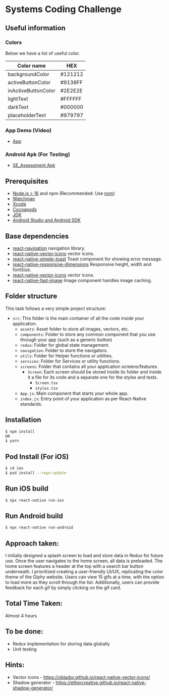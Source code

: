 # Systems Coding Challenge

## Useful information
### Colors
Below we have a list of useful color.

|Color name| HEX|
|---|---|
|backgroundColor | #121212|
|activeButtonColor | #9138FF|
|inActiveButtonColor | #2E2E2E|
|lightText | #FFFFFF|
|darkText | #000000|
|placeholderText | #979797|

### App Demo (Video)
- [App](https://drive.google.com/file/d/1eY0aPhoKadw5jNbVQ2OnHgF8tzWV3vkv/view?usp=sharing)

### Android Apk (For Testing)
- [SE_Assessment Apk](https://drive.google.com/file/d/1XlKklWYMs64oQ6Gv7F8iCxOcaBRnCNIx/view?usp=sharing)

## Prerequisites

- [Node.js > 16](https://nodejs.org) and npm (Recommended: Use [nvm](https://github.com/nvm-sh/nvm))
- [Watchman](https://facebook.github.io/watchman)
- [Xcode](https://developer.apple.com/xcode)
- [Cocoapods](https://cocoapods.org)
- [JDK](https://www.oracle.com/java/technologies/javase-jdk11-downloads.html)
- [Android Studio and Android SDK](https://developer.android.com/studio)

## Base dependencies

- [react-navigation](https://reactnavigation.org/) navigation library.
- [react-native-vector-icons](https://www.npmjs.com/package/react-native-vector-icons) vector icons.
- [react-native-simple-toast](https://www.npmjs.com/package/react-native-simple-toast) Toast component for showing error message.
- [react-native-responsive-dimensions](https://www.npmjs.com/package/react-native-responsive-dimensions) Responsive height, width and fontSize.
- [react-native-vector-icons](https://reactnavigation.org/) vector icons.
- [react-native-fast-image](https://www.npmjs.com/package/react-native-fast-image) Image component handles image caching.

## Folder structure

This task follows a very simple project structure:

- `src`: This folder is the main container of all the code inside your application.
  - `assets`: Asset folder to store all images, vectors, etc.
  - `components`: Folder to store any common component that you use through your app (such as a generic button)
  - `redux`: Folder for global state management.
  - `navigation`: Folder to store the navigators.
  - `utils`: Folder for Helper functions or utilities.
  - `services`: Folder for Services or utility functions.
  - `screens`: Folder that contains all your application screens/features.
    - `Screen`: Each screen should be stored inside its folder and inside it a file for its code and a separate one for the styles and tests.
      - `Screen.tsx`
      - `styles.tsx`
  - `App.js`: Main component that starts your whole app.
  - `index.js`: Entry point of your application as per React-Native standards.
 
## Installation

```bash
$ npm install
OR
$ yarn
```

## Pod Install (For iOS)

```bash
$ cd ios
$ pod install --repo-update
```

## Run iOS build

```bash
$ npx react-native run-ios
```

## Run Android build

```bash
$ npx react-native run-android
```

## Approach taken:
I initially designed a splash screen to load and store data in Redux for future use. Once the user navigates to the home screen, all data is preloaded. The home screen features a header at the top with a search bar button underneath. I prioritized creating a user-friendly UI/UX, replicating the color theme of the Giphy website. Users can view 15 gifs at a time, with the option to load more as they scroll through the list. Additionally, users can provide feedback for each gif by simply clicking on the gif card.

## Total Time Taken:
Almost 4 hours

## To be done:
  - Redux implementation for storing data globally
  - Unit testing

## Hints:
  - Vector icons - https://oblador.github.io/react-native-vector-icons/
  - Shadow generator - https://ethercreative.github.io/react-native-shadow-generator/
